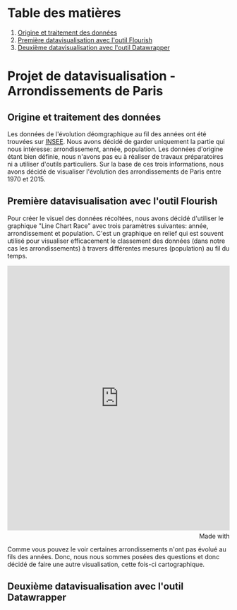 # Table des matières
1. [Origine et traitement des données](#OrigineEtTraitemenDesDonnées)
2. [Première datavisualisation avec l'outil Flourish](#1datavizFlourish)
3. [Deuxième datavisualisation avec l'outil Datawrapper](#2datavizDatawrapper)

# Projet de datavisualisation - Arrondissements de Paris

## Origine et traitement des données

Les données de l'évolution déomgraphique au fil des années ont été trouvées sur [INSEE](https://www.insee.fr/fr/statistiques/4515941#consulter). Nous avons décidé de garder uniquement la partie qui nous intéresse: arrondissement, année, population. Les données d'origine étant bien définie, nous n'avons pas eu à réaliser de travaux préparatoires ni a utiliser d'outils particuliers. Sur la base de ces trois informations, nous avons décidé de visualiser l'évolution des arrondissements de Paris entre 1970 et 2015.

## Première datavisualisation avec l'outil Flourish

Pour créer le visuel des données récoltées, nous avons décidé d'utiliser le graphique  "Line Chart Race" avec trois paramètres suivantes: année, arrondissement et population. C'est un graphique en relief qui est souvent utilisé pour visualiser efficacement le classement des données (dans notre cas les arrondissements) à travers différentes mesures (population) au fil du temps. 

<iframe src='https://flo.uri.sh/visualisation/4874798/embed' title='Interactive or visual content' frameborder='0' scrolling='no' style='width:100%;height:600px;'></iframe><div style='width:100%!;margin-top:4px!important;text-align:right!important;'><a class='flourish-credit' href='https://public.flourish.studio/visualisation/4874798/?utm_source=embed&utm_campaign=visualisation/4874798' target='_top' style='text-decoration:none!important'><img alt='Made with Flourish' src='https://public.flourish.studio/resources/made_with_flourish.svg' style='width:105px!important;height:16px!important;border:none!important;margin:0!important;'> </a></div>

Comme vous pouvez le voir certaines arrondissements n'ont pas évolué au fils des années. Donc, nous nous sommes posées des questions et donc décidé de faire une autre visualisation, cette fois-ci cartographique.

## Deuxième datavisualisation avec l'outil Datawrapper


